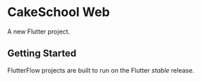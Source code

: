 # CakeSchool Web

A new Flutter project.

## Getting Started

FlutterFlow projects are built to run on the Flutter _stable_ release.
